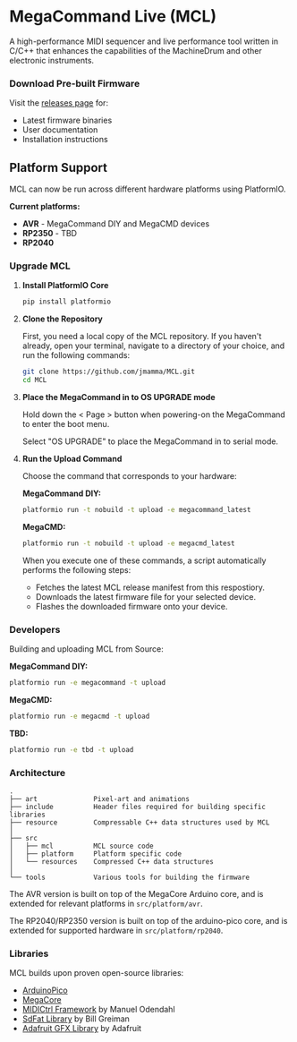 # MegaCommand Live (MCL)

A high-performance MIDI sequencer and live performance tool written in C/C++ that enhances the capabilities of the MachineDrum and other electronic instruments.

### Download Pre-built Firmware
Visit the [releases page](https://github.com/jmamma/MCL/releases) for:
- Latest firmware binaries
- User documentation
- Installation instructions

## Platform Support

MCL can now be run across different hardware platforms using PlatformIO.

**Current platforms:**
- **AVR** - MegaCommand DIY and MegaCMD devices
- **RP2350** - TBD
- **RP2040**

### Upgrade MCL

1. **Install PlatformIO Core**
   ```bash
   pip install platformio
   ```

2.  **Clone the Repository**

    First, you need a local copy of the MCL repository. If you haven't already, open your terminal, navigate to a directory of your choice, and run the following commands:
    ```bash
    git clone https://github.com/jmamma/MCL.git
    cd MCL
    ```
3.  **Place the MegaCommand in to OS UPGRADE mode**

    Hold down the < Page > button when powering-on the MegaCommand to enter the boot menu.

    Select "OS UPGRADE" to place the MegaCommand in to serial mode.

4.  **Run the Upload Command**

    Choose the command that corresponds to your hardware:

    **MegaCommand DIY:**
    ```bash
    platformio run -t nobuild -t upload -e megacommand_latest
    ```

    **MegaCMD:**
    ```bash
    platformio run -t nobuild -t upload -e megacmd_latest
    ```

    When you execute one of these commands, a script automatically performs the following steps:
    *   Fetches the latest MCL release manifest from this respostiory.
    *   Downloads the latest firmware file for your selected device.
    *   Flashes the downloaded firmware onto your device.


### Developers

Building and uploading MCL from Source:

   **MegaCommand DIY:**
   ```bash
   platformio run -e megacommand -t upload
   ```

   **MegaCMD:**
   ```bash
   platformio run -e megacmd -t upload
   ```

   **TBD:**
   ```bash
   platformio run -e tbd -t upload
   ```

### Architecture

```
.
├── art              Pixel-art and animations
├── include          Header files required for building specific libraries
├── resource         Compressable C++ data structures used by MCL
│
├── src
│   ├── mcl          MCL source code
│   ├── platform     Platform specific code
│   └── resources    Compressed C++ data structures
│
└── tools            Various tools for building the firmware
```

The AVR version is built on top of the MegaCore Arduino core, and is extended for relevant platforms in `src/platform/avr`.

The RP2040/RP2350 version is built on top of the arduino-pico core, and is extended for supported hardware in `src/platform/rp2040`.

### Libraries

MCL builds upon proven open-source libraries:
- [ArduinoPico](https://github.com/earlephilhower/arduino-pico)
- [MegaCore](https://github.com/MCUdude/MegaCore)
- [MIDICtrl Framework](https://github.com/wesen/mididuino) by Manuel Odendahl
- [SdFat Library](https://github.com/greiman/SdFat) by Bill Greiman
- [Adafruit GFX Library](https://github.com/adafruit/Adafruit-GFX-Library) by Adafruit














